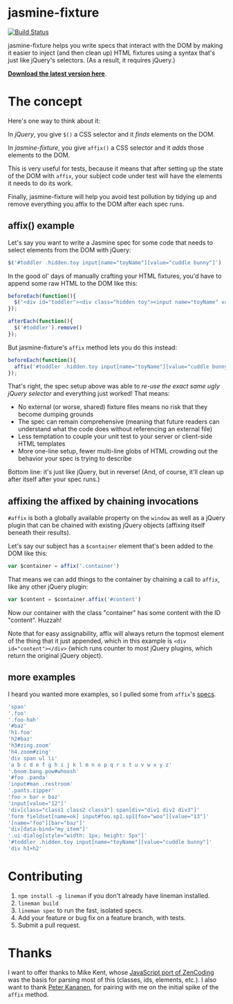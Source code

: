 # jasmine-fixture

[![Build Status](https://travis-ci.org/searls/jasmine-fixture.svg?branch=master)](https://travis-ci.org/searls/jasmine-fixture)

jasmine-fixture helps you write specs that interact with the DOM by making it easier to inject (and then clean up) HTML fixtures using a syntax that's just like jQuery's selectors. (As a result, it requires jQuery.)

**[Download the latest version here](https://github.com/searls/jasmine-fixture/releases)**.

# The concept

Here's one way to think about it:

In *jQuery*, you give `$()` a CSS selector and it *finds* elements on the DOM.

In *jasmine-fixture*, you give `affix()` a CSS selector and it *adds* those elements to the DOM.

This is very useful for tests, because it means that after setting up the state of the DOM with `affix`, your subject code under test will have the elements it needs to do its work.

Finally, jasmine-fixture will help you avoid test pollution by tidying up and remove everything you affix to the DOM after each spec runs.

## affix() example

Let's say you want to write a Jasmine spec for some code that needs to select elements from the DOM with jQuery:

``` javascript
$('#toddler .hidden.toy input[name="toyName"][value="cuddle bunny"]')
```

In the good ol' days of manually crafting your HTML fixtures, you'd have to append some raw HTML to the DOM like this:

``` javascript
beforeEach(function(){
  $('<div id="toddler"><div class="hidden toy"><input name="toyName" value="cuddle bunny"></div></div>').appendTo('body');
});

afterEach(function(){
  $('#toddler').remove()
});
```

But jasmine-fixture's `affix` method lets you do this instead:

``` javascript
beforeEach(function(){
  affix('#toddler .hidden.toy input[name="toyName"][value="cuddle bunny"]')
});

```

That's right, the spec setup above was able to *re-use the exact same ugly jQuery selector* and everything just worked! That means:

* No external (or worse, shared) fixture files means no risk that they become dumping grounds
* The spec can remain comprehensive (meaning that future readers can understand what the code does without referencing an external file)
* Less temptation to couple your unit test to your server or client-side HTML templates
* More one-line setup, fewer multi-line globs of HTML crowding out the behavior your spec is trying to describe

Bottom line: it's just like jQuery, but in reverse! (And, of course, it'll clean up after itself after your spec runs.)

## affixing the affixed by chaining invocations

`#affix` is both a globally available property on the `window` as well as a jQuery plugin that can be chained with existing jQuery objects (affixing itself beneath their results).

Let's say our subject has a `$container` element that's been added to the DOM like this:

``` javascript
var $container = affix('.container')
```

That means we can add things to the container by chaining a call to `affix`, like any other jQuery plugin:

``` javascript
var $content = $container.affix('#content')
```

Now our container with the class "container" has some content with the ID "content". Huzzah!

Note that for easy assignability, affix will always return the topmost element of the thing that it just appended, which in this example is `<div id="content"></div>` (which runs counter to most jQuery plugins, which return the original jQuery object).

## more examples

I heard you wanted more examples, so I pulled some from `affix`'s [specs](https://github.com/searls/jasmine-fixture/blob/master/spec/affix-spec.coffee).

``` coffeescript
'span'                                                                  #<span></span>
'.foo'                                                                  #<div class="foo"></div>
'.foo-hah'                                                              #<div class="foo-hah"></div>
'#baz'                                                                  #<div id="baz"></div>
'h1.foo'                                                                #<h1 class="foo"></h1>
'h2#baz'                                                                #<h2 id="baz"></h2>
'h3#zing.zoom'                                                          #<h3 id="zing" class="zoom"></h3>
'h4.zoom#zing'                                                          #<h4 id="zing" class="zoom"></h4>
'div span ul li'                                                        #<div><span><ul><li></li></ul></span></div>
'a b c d e f g h i j k l m n o p q r s t u v w x y z'                   #<a><b><c><d><e><f><g><h><i><j><k><l><m><n><o><p><q><r><s><t><u><v><w><x><y><z></z></y></x></w></v></u></t></s></r></q></p></o></n></m></l></k></j></i></h></g></f></e></d></c></b></a>
'.boom.bang.pow#whoosh'                                                 #<div id="whoosh" class="boom bang pow"></div>
'#foo .panda'                                                           #<div id="foo"><div class="panda"></div></div>
'input#man .restroom'                                                   #<input id="man"></input>
'.pants.zipper'                                                         #<div class="pants zipper"></div>
'foo > bar > baz'                                                       #<foo><bar><baz></baz></bar></foo>
'input[value="12"]'                                                     #<input value="12">
'div[class="class1 class2 class3"] span[div="div1 div2 div3"]'          #<div class="class1 class2 class3"><span div="div1 div2 div3"></span></div>
'form fieldset[name=ok] input#foo.sp1.sp1[foo="woo"][value="13"]'       #<form><fieldset name="ok"><input foo="woo" value="13" id="foo" class="sp1 sp1"></fieldset></form>
'[name="foo"][bar="baz"]'                                               #<name name="foo" bar="baz"></name>
'div[data-bind="my_item"]'                                              #<div data-bind="my_item"></div>
'.ui-dialog[style="width: 1px; height: 5px"]'                           #<div style="width: 1px; height: 5px" class="ui-dialog"></div>
'#toddler .hidden.toy input[name="toyName"][value="cuddle bunny"]'      #<div id="toddler"><div class="hidden toy"><input name="toyName" value="cuddle bunny"></div></div>
'div h1+h2'                                                             #<div><h1></h1><h2></h2></div>
```
# Contributing

1. `npm install -g lineman` if you don't already have lineman installed.
2. `lineman build`
3. `lineman spec` to run the fast, isolated specs.
4. Add your feature or bug fix on a feature branch, with tests.
5. Submit a pull request.

# Thanks

I want to offer thanks to Mike Kent, whose [JavaScript port of ZenCoding](https://github.com/zodoz/jquery-ZenCoding) was the basis for parsing most of this (classes, ids, elements, etc.). I also want to thank [Peter Kananen](https://twitter.com/#!/pkananen), for pairing with me on the initial spike of the `affix` method.
